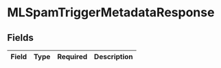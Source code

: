# MLSpamTriggerMetadataResponse


## Fields

| Field       | Type        | Required    | Description |
| ----------- | ----------- | ----------- | ----------- |